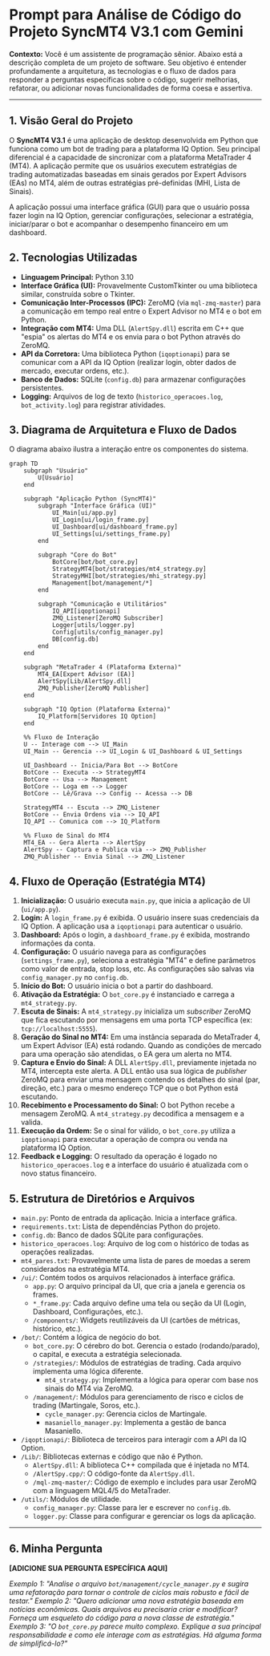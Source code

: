 
# Prompt para Análise de Código do Projeto SyncMT4 V3.1 com Gemini

**Contexto:** Você é um assistente de programação sênior. Abaixo está a descrição completa de um projeto de software. Seu objetivo é entender profundamente a arquitetura, as tecnologias e o fluxo de dados para responder a perguntas específicas sobre o código, sugerir melhorias, refatorar, ou adicionar novas funcionalidades de forma coesa e assertiva.

---

## 1. Visão Geral do Projeto

O **SyncMT4 V3.1** é uma aplicação de desktop desenvolvida em Python que funciona como um bot de trading para a plataforma IQ Option. Seu principal diferencial é a capacidade de sincronizar com a plataforma MetaTrader 4 (MT4). A aplicação permite que os usuários executem estratégias de trading automatizadas baseadas em sinais gerados por Expert Advisors (EAs) no MT4, além de outras estratégias pré-definidas (MHI, Lista de Sinais).

A aplicação possui uma interface gráfica (GUI) para que o usuário possa fazer login na IQ Option, gerenciar configurações, selecionar a estratégia, iniciar/parar o bot e acompanhar o desempenho financeiro em um dashboard.

## 2. Tecnologias Utilizadas

- **Linguagem Principal:** Python 3.10
- **Interface Gráfica (UI):** Provavelmente CustomTkinter ou uma biblioteca similar, construída sobre o Tkinter.
- **Comunicação Inter-Processos (IPC):** ZeroMQ (via `mql-zmq-master`) para a comunicação em tempo real entre o Expert Advisor no MT4 e o bot em Python.
- **Integração com MT4:** Uma DLL (`AlertSpy.dll`) escrita em C++ que "espia" os alertas do MT4 e os envia para o bot Python através do ZeroMQ.
- **API da Corretora:** Uma biblioteca Python (`iqoptionapi`) para se comunicar com a API da IQ Option (realizar login, obter dados de mercado, executar ordens, etc.).
- **Banco de Dados:** SQLite (`config.db`) para armazenar configurações persistentes.
- **Logging:** Arquivos de log de texto (`historico_operacoes.log`, `bot_activity.log`) para registrar atividades.

## 3. Diagrama de Arquitetura e Fluxo de Dados

O diagrama abaixo ilustra a interação entre os componentes do sistema.

```mermaid
graph TD
    subgraph "Usuário"
        U[Usuário]
    end

    subgraph "Aplicação Python (SyncMT4)"
        subgraph "Interface Gráfica (UI)"
            UI_Main[ui/app.py]
            UI_Login[ui/login_frame.py]
            UI_Dashboard[ui/dashboard_frame.py]
            UI_Settings[ui/settings_frame.py]
        end

        subgraph "Core do Bot"
            BotCore[bot/bot_core.py]
            StrategyMT4[bot/strategies/mt4_strategy.py]
            StrategyMHI[bot/strategies/mhi_strategy.py]
            Management[bot/management/*]
        end

        subgraph "Comunicação e Utilitários"
            IQ_API[iqoptionapi]
            ZMQ_Listener[ZeroMQ Subscriber]
            Logger[utils/logger.py]
            Config[utils/config_manager.py]
            DB[config.db]
        end
    end

    subgraph "MetaTrader 4 (Plataforma Externa)"
        MT4_EA[Expert Advisor (EA)]
        AlertSpy[Lib/AlertSpy.dll]
        ZMQ_Publisher[ZeroMQ Publisher]
    end

    subgraph "IQ Option (Plataforma Externa)"
        IQ_Platform[Servidores IQ Option]
    end

    %% Fluxo de Interação
    U -- Interage com --> UI_Main
    UI_Main -- Gerencia --> UI_Login & UI_Dashboard & UI_Settings

    UI_Dashboard -- Inicia/Para Bot --> BotCore
    BotCore -- Executa --> StrategyMT4
    BotCore -- Usa --> Management
    BotCore -- Loga em --> Logger
    BotCore -- Lê/Grava --> Config -- Acessa --> DB

    StrategyMT4 -- Escuta --> ZMQ_Listener
    BotCore -- Envia Ordens via --> IQ_API
    IQ_API -- Comunica com --> IQ_Platform

    %% Fluxo de Sinal do MT4
    MT4_EA -- Gera Alerta --> AlertSpy
    AlertSpy -- Captura e Publica via --> ZMQ_Publisher
    ZMQ_Publisher -- Envia Sinal --> ZMQ_Listener
```

## 4. Fluxo de Operação (Estratégia MT4)

1.  **Inicialização:** O usuário executa `main.py`, que inicia a aplicação de UI (`ui/app.py`).
2.  **Login:** A `login_frame.py` é exibida. O usuário insere suas credenciais da IQ Option. A aplicação usa a `iqoptionapi` para autenticar o usuário.
3.  **Dashboard:** Após o login, a `dashboard_frame.py` é exibida, mostrando informações da conta.
4.  **Configuração:** O usuário navega para as configurações (`settings_frame.py`), seleciona a estratégia "MT4" e define parâmetros como valor de entrada, stop loss, etc. As configurações são salvas via `config_manager.py` no `config.db`.
5.  **Início do Bot:** O usuário inicia o bot a partir do dashboard.
6.  **Ativação da Estratégia:** O `bot_core.py` é instanciado e carrega a `mt4_strategy.py`.
7.  **Escuta de Sinais:** A `mt4_strategy.py` inicializa um *subscriber* ZeroMQ que fica escutando por mensagens em uma porta TCP específica (ex: `tcp://localhost:5555`).
8.  **Geração do Sinal no MT4:** Em uma instância separada do MetaTrader 4, um Expert Advisor (EA) está rodando. Quando as condições de mercado para uma operação são atendidas, o EA gera um alerta no MT4.
9.  **Captura e Envio do Sinal:** A DLL `AlertSpy.dll`, previamente injetada no MT4, intercepta este alerta. A DLL então usa sua lógica de *publisher* ZeroMQ para enviar uma mensagem contendo os detalhes do sinal (par, direção, etc.) para o mesmo endereço TCP que o bot Python está escutando.
10. **Recebimento e Processamento do Sinal:** O bot Python recebe a mensagem ZeroMQ. A `mt4_strategy.py` decodifica a mensagem e a valida.
11. **Execução da Ordem:** Se o sinal for válido, o `bot_core.py` utiliza a `iqoptionapi` para executar a operação de compra ou venda na plataforma IQ Option.
12. **Feedback e Logging:** O resultado da operação é logado no `historico_operacoes.log` e a interface do usuário é atualizada com o novo status financeiro.

## 5. Estrutura de Diretórios e Arquivos

-   `main.py`: Ponto de entrada da aplicação. Inicia a interface gráfica.
-   `requirements.txt`: Lista de dependências Python do projeto.
-   `config.db`: Banco de dados SQLite para configurações.
-   `historico_operacoes.log`: Arquivo de log com o histórico de todas as operações realizadas.
-   `mt4_pares.txt`: Provavelmente uma lista de pares de moedas a serem considerados na estratégia MT4.
-   `/ui/`: Contém todos os arquivos relacionados à interface gráfica.
    -   `app.py`: O arquivo principal da UI, que cria a janela e gerencia os frames.
    -   `*_frame.py`: Cada arquivo define uma tela ou seção da UI (Login, Dashboard, Configurações, etc.).
    -   `/components/`: Widgets reutilizáveis da UI (cartões de métricas, histórico, etc.).
-   `/bot/`: Contém a lógica de negócio do bot.
    -   `bot_core.py`: O cérebro do bot. Gerencia o estado (rodando/parado), o capital, e executa a estratégia selecionada.
    -   `/strategies/`: Módulos de estratégias de trading. Cada arquivo implementa uma lógica diferente.
        -   `mt4_strategy.py`: Implementa a lógica para operar com base nos sinais do MT4 via ZeroMQ.
    -   `/management/`: Módulos para gerenciamento de risco e ciclos de trading (Martingale, Soros, etc.).
        -   `cycle_manager.py`: Gerencia ciclos de Martingale.
        -   `masaniello_manager.py`: Implementa a gestão de banca Masaniello.
-   `/iqoptionapi/`: Biblioteca de terceiros para interagir com a API da IQ Option.
-   `/Lib/`: Bibliotecas externas e código que não é Python.
    -   `AlertSpy.dll`: A biblioteca C++ compilada que é injetada no MT4.
    -   `/AlertSpy.cpp/`: O código-fonte da `AlertSpy.dll`.
    -   `/mql-zmq-master/`: Código de exemplo e includes para usar ZeroMQ com a linguagem MQL4/5 do MetaTrader.
-   `/utils/`: Módulos de utilidade.
    -   `config_manager.py`: Classe para ler e escrever no `config.db`.
    -   `logger.py`: Classe para configurar e gerenciar os logs da aplicação.

---

## 6. Minha Pergunta

**[ADICIONE SUA PERGUNTA ESPECÍFICA AQUI]**

*Exemplo 1: "Analise o arquivo `bot/management/cycle_manager.py` e sugira uma refatoração para tornar o controle de ciclos mais robusto e fácil de testar."*
*Exemplo 2: "Quero adicionar uma nova estratégia baseada em notícias econômicas. Quais arquivos eu precisaria criar e modificar? Forneça um esqueleto do código para a nova classe de estratégia."*
*Exemplo 3: "O `bot_core.py` parece muito complexo. Explique a sua principal responsabilidade e como ele interage com as estratégias. Há alguma forma de simplificá-lo?"*

